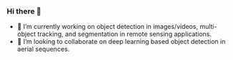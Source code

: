 ### Hi there 👋
- 🔭 I’m currently working on object detection in images/videos, multi-object tracking, and segmentation in remote sensing applications. 
- 👯 I’m looking to collaborate on deep learning based object detection in aerial sequences.

<!--
**hlmhlr/hlmhlr** is a ✨ _special_ ✨ repository because its `README.md` (this file) appears on your GitHub profile.

Here are some ideas to get you started:

### 🔭 I’m currently working on object detection in images/videos, multi-object tracking, and segmentation in remote sensing applications.
#- 🌱 I’m currently learning ...
- 👯 I’m looking to collaborate on deep learning based object detection in aerial sequences.
- 🤔 I’m looking for help with ...
- 💬 Ask me about ...
- 📫 How to reach me: ...
- 😄 Pronouns: ...
- ⚡ Fun fact: ...
-->
